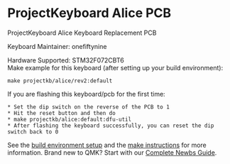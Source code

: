 # ProjectKeyboard Alice PCB

ProjectKeyboard Alice Keyboard Replacement PCB

Keyboard Maintainer: onefiftynine

Hardware Supported: STM32F072CBT6  
Make example for this keyboard (after setting up your build environment):

    make projectkb/alice/rev2:default

If you are flashing this keyboard/pcb for the first time:

    * Set the dip switch on the reverse of the PCB to 1
    * Hit the reset button and then do
    * make projectkb/alice:default:dfu-util
    * After flashing the keyboard successfully, you can reset the dip switch back to 0

See the [build environment setup](https://docs.qmk.fm/#/getting_started_build_tools) and the [make instructions](https://docs.qmk.fm/#/getting_started_make_guide) for more information. Brand new to QMK? Start with our [Complete Newbs Guide](https://docs.qmk.fm/#/newbs).
